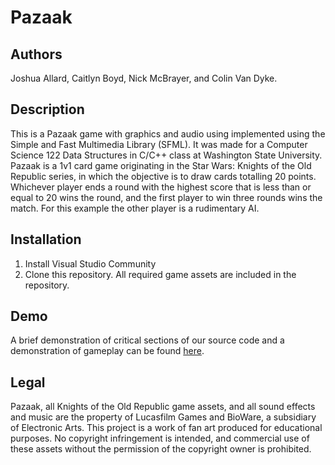 # Pazaak
## Authors
Joshua Allard, Caitlyn Boyd, Nick McBrayer, and Colin Van Dyke.

## Description
This is a Pazaak game with graphics and audio using implemented using the Simple and Fast Multimedia Library (SFML). It was made for a Computer Science 122 Data Structures in C/C++ class at Washington State University. Pazaak is a 1v1 card game originating in the Star Wars: Knights of the Old Republic series, in which the objective is to draw cards totalling 20 points. Whichever player ends a round with the highest score that is less than or equal to 20 wins the round, and the first player to win three rounds wins the match. For this example the other player is a rudimentary AI.

## Installation
1. Install Visual Studio Community
2. Clone this repository. All required game assets are included in the repository.

## Demo
A brief demonstration of critical sections of our source code and a demonstration of gameplay can be found [here](https://youtu.be/M-EfyXkRW4g).

## Legal
Pazaak, all Knights of the Old Republic game assets, and all sound effects and music are the property of Lucasfilm Games and BioWare, a subsidiary of Electronic Arts. This project is a work of fan art produced for educational purposes. No copyright infringement is intended, and commercial use of these assets without the permission of the copyright owner is prohibited.
